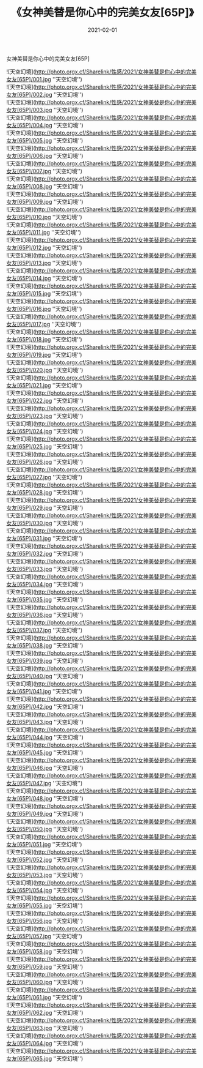 ﻿---
layout: post
title:  《女神美替是你心中的完美女友[65P]》
date:   2021-02-01
img: http://photo.orgx.cf/Sharelink/性感/2021/女神美替是你心中的完美女友[65P]/000.jpg
categories: [美女, 性感, 泳衣]
---

女神美替是你心中的完美女友[65P]



![天空幻境](http://photo.orgx.cf/Sharelink/性感/2021/女神美替是你心中的完美女友[65P]/001.jpg ''天空幻境'') <br>
![天空幻境](http://photo.orgx.cf/Sharelink/性感/2021/女神美替是你心中的完美女友[65P]/002.jpg ''天空幻境'') <br>
![天空幻境](http://photo.orgx.cf/Sharelink/性感/2021/女神美替是你心中的完美女友[65P]/003.jpg ''天空幻境'') <br>
![天空幻境](http://photo.orgx.cf/Sharelink/性感/2021/女神美替是你心中的完美女友[65P]/004.jpg ''天空幻境'') <br>
![天空幻境](http://photo.orgx.cf/Sharelink/性感/2021/女神美替是你心中的完美女友[65P]/005.jpg ''天空幻境'') <br>
![天空幻境](http://photo.orgx.cf/Sharelink/性感/2021/女神美替是你心中的完美女友[65P]/006.jpg ''天空幻境'') <br>
![天空幻境](http://photo.orgx.cf/Sharelink/性感/2021/女神美替是你心中的完美女友[65P]/007.jpg ''天空幻境'') <br>
![天空幻境](http://photo.orgx.cf/Sharelink/性感/2021/女神美替是你心中的完美女友[65P]/008.jpg ''天空幻境'') <br>
![天空幻境](http://photo.orgx.cf/Sharelink/性感/2021/女神美替是你心中的完美女友[65P]/009.jpg ''天空幻境'') <br>
![天空幻境](http://photo.orgx.cf/Sharelink/性感/2021/女神美替是你心中的完美女友[65P]/010.jpg ''天空幻境'') <br>
![天空幻境](http://photo.orgx.cf/Sharelink/性感/2021/女神美替是你心中的完美女友[65P]/011.jpg ''天空幻境'') <br>
![天空幻境](http://photo.orgx.cf/Sharelink/性感/2021/女神美替是你心中的完美女友[65P]/012.jpg ''天空幻境'') <br>
![天空幻境](http://photo.orgx.cf/Sharelink/性感/2021/女神美替是你心中的完美女友[65P]/013.jpg ''天空幻境'') <br>
![天空幻境](http://photo.orgx.cf/Sharelink/性感/2021/女神美替是你心中的完美女友[65P]/014.jpg ''天空幻境'') <br>
![天空幻境](http://photo.orgx.cf/Sharelink/性感/2021/女神美替是你心中的完美女友[65P]/015.jpg ''天空幻境'') <br>
![天空幻境](http://photo.orgx.cf/Sharelink/性感/2021/女神美替是你心中的完美女友[65P]/016.jpg ''天空幻境'') <br>
![天空幻境](http://photo.orgx.cf/Sharelink/性感/2021/女神美替是你心中的完美女友[65P]/017.jpg ''天空幻境'') <br>
![天空幻境](http://photo.orgx.cf/Sharelink/性感/2021/女神美替是你心中的完美女友[65P]/018.jpg ''天空幻境'') <br>
![天空幻境](http://photo.orgx.cf/Sharelink/性感/2021/女神美替是你心中的完美女友[65P]/019.jpg ''天空幻境'') <br>
![天空幻境](http://photo.orgx.cf/Sharelink/性感/2021/女神美替是你心中的完美女友[65P]/020.jpg ''天空幻境'') <br>
![天空幻境](http://photo.orgx.cf/Sharelink/性感/2021/女神美替是你心中的完美女友[65P]/021.jpg ''天空幻境'') <br>
![天空幻境](http://photo.orgx.cf/Sharelink/性感/2021/女神美替是你心中的完美女友[65P]/022.jpg ''天空幻境'') <br>
![天空幻境](http://photo.orgx.cf/Sharelink/性感/2021/女神美替是你心中的完美女友[65P]/023.jpg ''天空幻境'') <br>
![天空幻境](http://photo.orgx.cf/Sharelink/性感/2021/女神美替是你心中的完美女友[65P]/024.jpg ''天空幻境'') <br>
![天空幻境](http://photo.orgx.cf/Sharelink/性感/2021/女神美替是你心中的完美女友[65P]/025.jpg ''天空幻境'') <br>
![天空幻境](http://photo.orgx.cf/Sharelink/性感/2021/女神美替是你心中的完美女友[65P]/026.jpg ''天空幻境'') <br>
![天空幻境](http://photo.orgx.cf/Sharelink/性感/2021/女神美替是你心中的完美女友[65P]/027.jpg ''天空幻境'') <br>
![天空幻境](http://photo.orgx.cf/Sharelink/性感/2021/女神美替是你心中的完美女友[65P]/028.jpg ''天空幻境'') <br>
![天空幻境](http://photo.orgx.cf/Sharelink/性感/2021/女神美替是你心中的完美女友[65P]/029.jpg ''天空幻境'') <br>
![天空幻境](http://photo.orgx.cf/Sharelink/性感/2021/女神美替是你心中的完美女友[65P]/030.jpg ''天空幻境'') <br>
![天空幻境](http://photo.orgx.cf/Sharelink/性感/2021/女神美替是你心中的完美女友[65P]/031.jpg ''天空幻境'') <br>
![天空幻境](http://photo.orgx.cf/Sharelink/性感/2021/女神美替是你心中的完美女友[65P]/032.jpg ''天空幻境'') <br>
![天空幻境](http://photo.orgx.cf/Sharelink/性感/2021/女神美替是你心中的完美女友[65P]/033.jpg ''天空幻境'') <br>
![天空幻境](http://photo.orgx.cf/Sharelink/性感/2021/女神美替是你心中的完美女友[65P]/034.jpg ''天空幻境'') <br>
![天空幻境](http://photo.orgx.cf/Sharelink/性感/2021/女神美替是你心中的完美女友[65P]/035.jpg ''天空幻境'') <br>
![天空幻境](http://photo.orgx.cf/Sharelink/性感/2021/女神美替是你心中的完美女友[65P]/036.jpg ''天空幻境'') <br>
![天空幻境](http://photo.orgx.cf/Sharelink/性感/2021/女神美替是你心中的完美女友[65P]/037.jpg ''天空幻境'') <br>
![天空幻境](http://photo.orgx.cf/Sharelink/性感/2021/女神美替是你心中的完美女友[65P]/038.jpg ''天空幻境'') <br>
![天空幻境](http://photo.orgx.cf/Sharelink/性感/2021/女神美替是你心中的完美女友[65P]/039.jpg ''天空幻境'') <br>
![天空幻境](http://photo.orgx.cf/Sharelink/性感/2021/女神美替是你心中的完美女友[65P]/040.jpg ''天空幻境'') <br>
![天空幻境](http://photo.orgx.cf/Sharelink/性感/2021/女神美替是你心中的完美女友[65P]/041.jpg ''天空幻境'') <br>
![天空幻境](http://photo.orgx.cf/Sharelink/性感/2021/女神美替是你心中的完美女友[65P]/042.jpg ''天空幻境'') <br>
![天空幻境](http://photo.orgx.cf/Sharelink/性感/2021/女神美替是你心中的完美女友[65P]/043.jpg ''天空幻境'') <br>
![天空幻境](http://photo.orgx.cf/Sharelink/性感/2021/女神美替是你心中的完美女友[65P]/044.jpg ''天空幻境'') <br>
![天空幻境](http://photo.orgx.cf/Sharelink/性感/2021/女神美替是你心中的完美女友[65P]/045.jpg ''天空幻境'') <br>
![天空幻境](http://photo.orgx.cf/Sharelink/性感/2021/女神美替是你心中的完美女友[65P]/046.jpg ''天空幻境'') <br>
![天空幻境](http://photo.orgx.cf/Sharelink/性感/2021/女神美替是你心中的完美女友[65P]/047.jpg ''天空幻境'') <br>
![天空幻境](http://photo.orgx.cf/Sharelink/性感/2021/女神美替是你心中的完美女友[65P]/048.jpg ''天空幻境'') <br>
![天空幻境](http://photo.orgx.cf/Sharelink/性感/2021/女神美替是你心中的完美女友[65P]/049.jpg ''天空幻境'') <br>
![天空幻境](http://photo.orgx.cf/Sharelink/性感/2021/女神美替是你心中的完美女友[65P]/050.jpg ''天空幻境'') <br>
![天空幻境](http://photo.orgx.cf/Sharelink/性感/2021/女神美替是你心中的完美女友[65P]/051.jpg ''天空幻境'') <br>
![天空幻境](http://photo.orgx.cf/Sharelink/性感/2021/女神美替是你心中的完美女友[65P]/052.jpg ''天空幻境'') <br>
![天空幻境](http://photo.orgx.cf/Sharelink/性感/2021/女神美替是你心中的完美女友[65P]/053.jpg ''天空幻境'') <br>
![天空幻境](http://photo.orgx.cf/Sharelink/性感/2021/女神美替是你心中的完美女友[65P]/054.jpg ''天空幻境'') <br>
![天空幻境](http://photo.orgx.cf/Sharelink/性感/2021/女神美替是你心中的完美女友[65P]/055.jpg ''天空幻境'') <br>
![天空幻境](http://photo.orgx.cf/Sharelink/性感/2021/女神美替是你心中的完美女友[65P]/056.jpg ''天空幻境'') <br>
![天空幻境](http://photo.orgx.cf/Sharelink/性感/2021/女神美替是你心中的完美女友[65P]/057.jpg ''天空幻境'') <br>
![天空幻境](http://photo.orgx.cf/Sharelink/性感/2021/女神美替是你心中的完美女友[65P]/058.jpg ''天空幻境'') <br>
![天空幻境](http://photo.orgx.cf/Sharelink/性感/2021/女神美替是你心中的完美女友[65P]/059.jpg ''天空幻境'') <br>
![天空幻境](http://photo.orgx.cf/Sharelink/性感/2021/女神美替是你心中的完美女友[65P]/060.jpg ''天空幻境'') <br>
![天空幻境](http://photo.orgx.cf/Sharelink/性感/2021/女神美替是你心中的完美女友[65P]/061.jpg ''天空幻境'') <br>
![天空幻境](http://photo.orgx.cf/Sharelink/性感/2021/女神美替是你心中的完美女友[65P]/062.jpg ''天空幻境'') <br>
![天空幻境](http://photo.orgx.cf/Sharelink/性感/2021/女神美替是你心中的完美女友[65P]/063.jpg ''天空幻境'') <br>
![天空幻境](http://photo.orgx.cf/Sharelink/性感/2021/女神美替是你心中的完美女友[65P]/064.jpg ''天空幻境'') <br>
![天空幻境](http://photo.orgx.cf/Sharelink/性感/2021/女神美替是你心中的完美女友[65P]/065.jpg ''天空幻境'') <br>